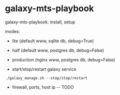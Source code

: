 # galaxy-mts-playbook

galaxy-mts-playbook: install, setup

modes:
- lite (default www, sqlite db, debug=True)
- half (default www, postgres db, debug=False)
- production (nginx www, postgres db, debug=False) 



- start/stop/restart galaxy service
```
./galaxy_manage.sh --stop/stop/restart
```


- firewall, ports, host ip
-- TODO